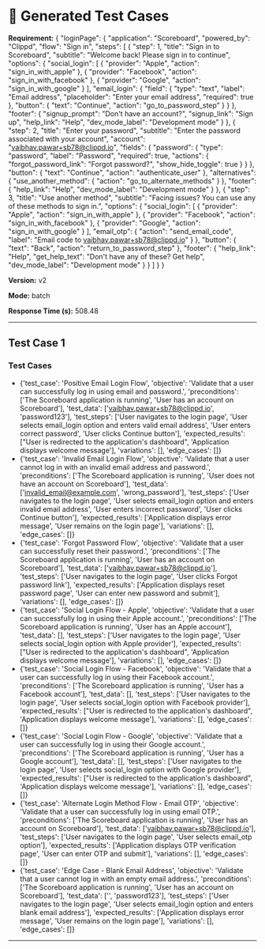 # 🧪 Generated Test Cases

**Requirement:** {
  "loginPage": {
    "application": "Scoreboard",
    "powered_by": "Clippd",
    "flow": "Sign in",
    "steps": [
      {
        "step": 1,
        "title": "Sign in to Scoreboard",
        "subtitle": "Welcome back! Please sign in to continue",
        "options": {
          "social_login": [
            {
              "provider": "Apple",
              "action": "sign_in_with_apple"
            },
            {
              "provider": "Facebook",
              "action": "sign_in_with_facebook"
            },
            {
              "provider": "Google",
              "action": "sign_in_with_google"
            }
          ],
          "email_login": {
            "field": {
              "type": "text",
              "label": "Email address",
              "placeholder": "Enter your email address",
              "required": true
            },
            "button": {
              "text": "Continue",
              "action": "go_to_password_step"
            }
          }
        },
        "footer": {
          "signup_prompt": "Don't have an account?",
          "signup_link": "Sign up",
          "help_link": "Help",
          "dev_mode_label": "Development mode"
        }
      },
      {
        "step": 2,
        "title": "Enter your password",
        "subtitle": "Enter the password associated with your account",
        "account": "vaibhav.pawar+sb78@clippd.io",
        "fields": {
          "password": {
            "type": "password",
            "label": "Password",
            "required": true,
            "actions": {
              "forgot_password_link": "Forgot password?",
              "show_hide_toggle": true
            }
          }
        },
        "button": {
          "text": "Continue",
          "action": "authenticate_user"
        },
        "alternatives": {
          "use_another_method": {
            "action": "go_to_alternate_methods"
          }
        },
        "footer": {
          "help_link": "Help",
          "dev_mode_label": "Development mode"
        }
      },
      {
        "step": 3,
        "title": "Use another method",
        "subtitle": "Facing issues? You can use any of these methods to sign in.",
        "options": {
          "social_login": [
            {
              "provider": "Apple",
              "action": "sign_in_with_apple"
            },
            {
              "provider": "Facebook",
              "action": "sign_in_with_facebook"
            },
            {
              "provider": "Google",
              "action": "sign_in_with_google"
            }
          ],
          "email_otp": {
            "action": "send_email_code",
            "label": "Email code to vaibhav.pawar+sb78@clippd.io"
          }
        },
        "button": {
          "text": "Back",
          "action": "return_to_password_step"
        },
        "footer": {
          "help_link": "Help",
          "get_help_text": "Don't have any of these? Get help",
          "dev_mode_label": "Development mode"
        }
      }
    ]
  }
}

**Version:** v2

**Mode:** batch

**Response Time (s):** 508.48

---

## Test Case 1

### Test Cases
- {'test_case': 'Positive Email Login Flow', 'objective': 'Validate that a user can successfully log in using email and password.', 'preconditions': ['The Scoreboard application is running', 'User has an account on Scoreboard'], 'test_data': ['vaibhav.pawar+sb78@clippd.io', 'password123'], 'test_steps': ['User navigates to the login page', 'User selects email_login option and enters valid email address', 'User enters correct password', 'User clicks Continue button'], 'expected_results': ["User is redirected to the application's dashboard", 'Application displays welcome message'], 'variations': [], 'edge_cases': []}
- {'test_case': 'Invalid Email Login Flow', 'objective': 'Validate that a user cannot log in with an invalid email address and password.', 'preconditions': ['The Scoreboard application is running', 'User does not have an account on Scoreboard'], 'test_data': ['invalid_email@example.com', 'wrong_password'], 'test_steps': ['User navigates to the login page', 'User selects email_login option and enters invalid email address', 'User enters incorrect password', 'User clicks Continue button'], 'expected_results': ['Application displays error message', 'User remains on the login page'], 'variations': [], 'edge_cases': []}
- {'test_case': 'Forgot Password Flow', 'objective': 'Validate that a user can successfully reset their password.', 'preconditions': ['The Scoreboard application is running', 'User has an account on Scoreboard'], 'test_data': ['vaibhav.pawar+sb78@clippd.io'], 'test_steps': ['User navigates to the login page', 'User clicks Forgot password link'], 'expected_results': ['Application displays reset password page', 'User can enter new password and submit'], 'variations': [], 'edge_cases': []}
- {'test_case': 'Social Login Flow - Apple', 'objective': 'Validate that a user can successfully log in using their Apple account.', 'preconditions': ['The Scoreboard application is running', 'User has an Apple account'], 'test_data': [], 'test_steps': ['User navigates to the login page', 'User selects social_login option with Apple provider'], 'expected_results': ["User is redirected to the application's dashboard", 'Application displays welcome message'], 'variations': [], 'edge_cases': []}
- {'test_case': 'Social Login Flow - Facebook', 'objective': 'Validate that a user can successfully log in using their Facebook account.', 'preconditions': ['The Scoreboard application is running', 'User has a Facebook account'], 'test_data': [], 'test_steps': ['User navigates to the login page', 'User selects social_login option with Facebook provider'], 'expected_results': ["User is redirected to the application's dashboard", 'Application displays welcome message'], 'variations': [], 'edge_cases': []}
- {'test_case': 'Social Login Flow - Google', 'objective': 'Validate that a user can successfully log in using their Google account.', 'preconditions': ['The Scoreboard application is running', 'User has a Google account'], 'test_data': [], 'test_steps': ['User navigates to the login page', 'User selects social_login option with Google provider'], 'expected_results': ["User is redirected to the application's dashboard", 'Application displays welcome message'], 'variations': [], 'edge_cases': []}
- {'test_case': 'Alternate Login Method Flow - Email OTP', 'objective': 'Validate that a user can successfully log in using email OTP.', 'preconditions': ['The Scoreboard application is running', 'User has an account on Scoreboard'], 'test_data': ['vaibhav.pawar+sb78@clippd.io'], 'test_steps': ['User navigates to the login page', 'User selects email_otp option'], 'expected_results': ['Application displays OTP verification page', 'User can enter OTP and submit'], 'variations': [], 'edge_cases': []}
- {'test_case': 'Edge Case - Blank Email Address', 'objective': 'Validate that a user cannot log in with an empty email address.', 'preconditions': ['The Scoreboard application is running', 'User has an account on Scoreboard'], 'test_data': ['', 'password123'], 'test_steps': ['User navigates to the login page', 'User selects email_login option and enters blank email address'], 'expected_results': ['Application displays error message', 'User remains on the login page'], 'variations': [], 'edge_cases': []}

---

